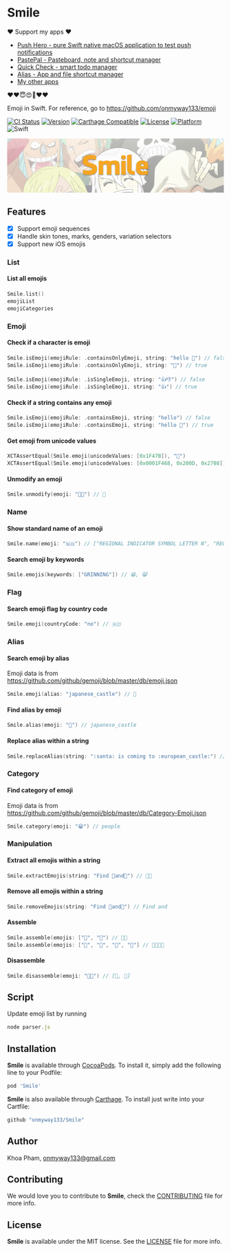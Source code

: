 # Smile

❤️ Support my apps ❤️ 

- [Push Hero - pure Swift native macOS application to test push notifications](https://onmyway133.com/pushhero)
- [PastePal - Pasteboard, note and shortcut manager](https://onmyway133.com/pastepal)
- [Quick Check - smart todo manager](https://onmyway133.com/quickcheck)
- [Alias - App and file shortcut manager](https://onmyway133.com/alias)
- [My other apps](https://onmyway133.com/apps/)

❤️❤️😇😍🤘❤️❤️

Emoji in Swift. For reference, go to https://github.com/onmyway133/emoji

[![CI Status](http://img.shields.io/travis/onmyway133/Smile.svg?style=flat)](https://travis-ci.org/onmyway133/Smile)
[![Version](https://img.shields.io/cocoapods/v/Smile.svg?style=flat)](http://cocoadocs.org/docsets/Smile)
[![Carthage Compatible](https://img.shields.io/badge/Carthage-compatible-4BC51D.svg?style=flat)](https://github.com/Carthage/Carthage)
[![License](https://img.shields.io/cocoapods/l/Smile.svg?style=flat)](http://cocoadocs.org/docsets/Smile)
[![Platform](https://img.shields.io/cocoapods/p/Smile.svg?style=flat)](http://cocoadocs.org/docsets/Smile)
![Swift](https://img.shields.io/badge/%20in-swift%204.0-orange.svg)

![](Screenshots/Banner.png)

## Features

- [x] Support emoji sequences
- [x] Handle skin tones, marks, genders, variation selectors
- [x] Support new iOS emojis

### List

#### List all emojis

```swift
Smile.list()
emojiList
emojiCategories
```

### Emoji

#### Check if a character is emoji

```swift
Smile.isEmoji(emojiRule: .containsOnlyEmoji, string: "hello 👋") // false
Smile.isEmoji(emojiRule: .containsOnlyEmoji, string: "👋") // true

Smile.isEmoji(emojiRule: .isSingleEmoji, string: "👍👎") // false
Smile.isEmoji(emojiRule: .isSingleEmoji, string: "👍") // true
```

#### Check if a string contains any emoji

```swift
Smile.isEmoji(emojiRule: .containsEmoji, string: "hello") // false
Smile.isEmoji(emojiRule: .containsEmoji, string: "hello 👋") // true
```

#### Get emoji from unicode values

```swift
XCTAssertEqual(Smile.emoji(unicodeValues: [0x1F47B]), "👻")
XCTAssertEqual(Smile.emoji(unicodeValues: [0x0001F468, 0x200D, 0x2708]), "👨‍✈")
```

#### Unmodify an emoji

```swift
Smile.unmodify(emoji: "👨🏿") // 👨
```

### Name

#### Show standard name of an emoji

```swift
Smile.name(emoji: "🇳🇴") // ["REGIONAL INDICATOR SYMBOL LETTER N", "REGIONAL INDICATOR SYMBOL LETTER O"])
```

#### Search emoji by keywords

```swift
Smile.emojis(keywords: ["GRINNING"]) // 😁, 😸
```

### Flag

#### Search emoji flag by country code

```swift
Smile.emoji(countryCode: "no") // 🇳🇴
```

### Alias

#### Search emoji by alias

Emoji data is from https://github.com/github/gemoji/blob/master/db/emoji.json

```swift
Smile.emoji(alias: "japanese_castle") // 🏯
```

#### Find alias by emoji

```swift
Smile.alias(emoji: "🏯") // japanese_castle
```

#### Replace alias within a string

```swift
Smile.replaceAlias(string: ":santa: is coming to :european_castle:") // 🎅 is coming to 🏰
```

### Category

#### Find category of emoji

Emoji data is from https://github.com/github/gemoji/blob/master/db/Category-Emoji.json

```swift
Smile.category(emoji: "😁") // people
```

### Manipulation

#### Extract all emojis within a string

```swift
Smile.extractEmojis(string: "Find 🔑and🔎") // 🔑🔎
```

#### Remove all emojis within a string

```swift
Smile.removeEmojis(string: "Find 🔑and🔎") // Find and
```

#### Assemble

```swift
Smile.assemble(emojis: ["👨", "🏫") // 👨‍🏫
Smile.assemble(emojis: ["👨", "👩", "👧", "👦"] // 👨‍👩‍👧‍👦
```

#### Disassemble

```swift
Smile.disassemble(emoji: "👨‍🏫") // [👨, 🏫]
```

## Script

Update emoji list by running

```js
node parser.js
```

## Installation

**Smile** is available through [CocoaPods](http://cocoapods.org). To install
it, simply add the following line to your Podfile:

```ruby
pod 'Smile'
```

**Smile** is also available through [Carthage](https://github.com/Carthage/Carthage).
To install just write into your Cartfile:

```ruby
github "onmyway133/Smile"
```

## Author

Khoa Pham, onmyway133@gmail.com

## Contributing

We would love you to contribute to **Smile**, check the [CONTRIBUTING](https://github.com/onmyway133/Smile/blob/master/CONTRIBUTING.md) file for more info.

## License

**Smile** is available under the MIT license. See the [LICENSE](https://github.com/onmyway133/Smile/blob/master/LICENSE.md) file for more info.
